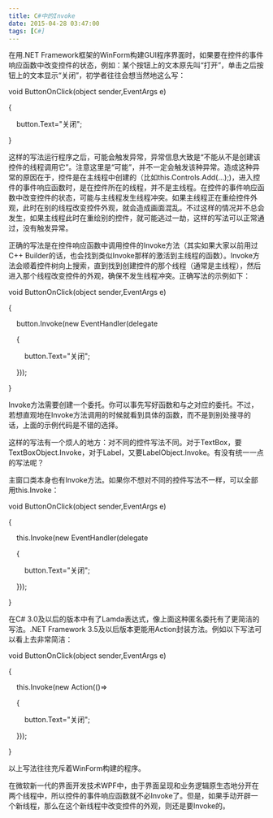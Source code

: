 ```yaml
---
title: C#中的Invoke
date: 2015-04-28 03:47:00
tags: [C#]
---
```


在用.NET Framework框架的WinForm构建GUI程序界面时，如果要在控件的事件响应函数中改变控件的状态，例如：某个按钮上的文本原先叫“打开”，单击之后按钮上的文本显示“关闭”，初学者往往会想当然地这么写：

void ButtonOnClick(object sender,EventArgs e)

{

    button.Text="关闭";

}

这样的写法运行程序之后，可能会触发异常，异常信息大致是“不能从不是创建该控件的线程调用它”。注意这里是“可能”，并不一定会触发该种异常。造成这种异常的原因在于，控件是在主线程中创建的（比如this.Controls.Add(...);)，进入控件的事件响应函数时，是在控件所在的线程，并不是主线程。在控件的事件响应函数中改变控件的状态，可能与主线程发生线程冲突。如果主线程正在重绘控件外观，此时在别的线程改变控件外观，就会造成画面混乱。不过这样的情况并不总会发生，如果主线程此时在重绘别的控件，就可能逃过一劫，这样的写法可以正常通过，没有触发异常。

正确的写法是在控件响应函数中调用控件的Invoke方法（其实如果大家以前用过C++ Builder的话，也会找到类似Invoke那样的激活到主线程的函数）。Invoke方法会顺着控件树向上搜索，直到找到创建控件的那个线程（通常是主线程），然后进入那个线程改变控件的外观，确保不发生线程冲突。正确写法的示例如下：

void ButtonOnClick(object sender,EventArgs e)

{

    button.Invoke(new EventHandler(delegate

    {

        button.Text="关闭";

    }));

}

Invoke方法需要创建一个委托。你可以事先写好函数和与之对应的委托。不过，若想直观地在Invoke方法调用的时候就看到具体的函数，而不是到别处搜寻的话，上面的示例代码是不错的选择。

这样的写法有一个烦人的地方：对不同的控件写法不同。对于TextBox，要TextBoxObject.Invoke，对于Label，又要LabelObject.Invoke。有没有统一一点的写法呢？

主窗口类本身也有Invoke方法。如果你不想对不同的控件写法不一样，可以全部用this.Invoke：

void ButtonOnClick(object sender,EventArgs e)

{

    this.Invoke(new EventHandler(delegate

    {

        button.Text="关闭";

    }));

}

在C# 3.0及以后的版本中有了Lamda表达式，像上面这种匿名委托有了更简洁的写法。.NET Framework 3.5及以后版本更能用Action封装方法。例如以下写法可以看上去非常简洁：

void ButtonOnClick(object sender,EventArgs e)

{

    this.Invoke(new Action(()=>

    {

        button.Text="关闭";

    }));

}

以上写法往往充斥着WinForm构建的程序。

在微软新一代的界面开发技术WPF中，由于界面呈现和业务逻辑原生态地分开在两个线程中，所以控件的事件响应函数就不必Invoke了。但是，如果手动开辟一个新线程，那么在这个新线程中改变控件的外观，则还是要Invoke的。